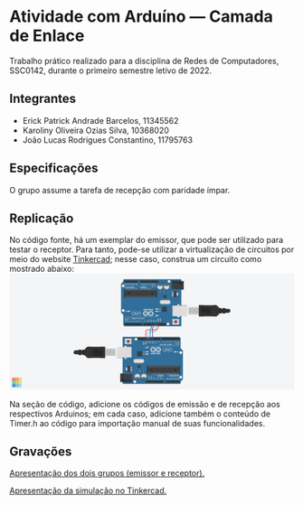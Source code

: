 # Atividade com Arduíno — Camada de Enlace
Trabalho prático realizado para a disciplina de Redes de Computadores, SSC0142, durante o primeiro semestre letivo de 2022.

## Integrantes
- Erick Patrick Andrade Barcelos, 11345562
- Karoliny Oliveira Ozias Silva, 10368020
- João Lucas Rodrigues Constantino, 11795763

## Especificações
O grupo assume a tarefa de recepção com paridade ímpar.

## Replicação
No código fonte, há um exemplar do emissor, que pode ser utilizado para testar o receptor. Para tanto, pode-se utilizar a virtualização de circuitos por meio do website [Tinkercad](https://www.tinkercad.com); nesse caso, construa um circuito como mostrado abaixo: ![circuit](./media/circuit.png)

Na seção de código, adicione os códigos de emissão e de recepção aos respectivos Arduinos; em cada caso, adicione também o conteúdo de Timer.h ao código para importação manual de suas funcionalidades.

## Gravações
[Apresentação dos dois grupos (emissor e receptor).](./media/presentation.mp4)

[Apresentação da simulação no Tinkercad.](./media/simulation.mp4)
